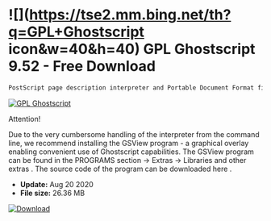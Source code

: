 # ![](https://tse2.mm.bing.net/th?q=GPL+Ghostscript icon&w=40&h=40) GPL Ghostscript 9.52 - Free Download

```sh
PostScript page description interpreter and Portable Document Format files. It allows you to read files written in PostScript language, and then convert them to many rasterized formats and Portable Document Format (PDF) or print on non-PostScript printers.
```
[![GPL Ghostscript](https:https://tse2.mm.bing.net/th?id=OIP.W2AN4FZgJn5E16r66RTw_wHaHm&pid=Api)](https://softexe.net/win/system/extensions/gpl-ghostscript:hfab.html)

Attention!
 
 Due to the very cumbersome handling of the interpreter from the command line, we recommend installing the GSView program - a graphical overlay enabling convenient use of Ghostscript capabilities. The GSView program can be found in the PROGRAMS section -&gt; Extras -&gt; Libraries and other extras .
 The source code of the program can be downloaded here .


- **Update:** Aug 20 2020
- **File size:** 26.36 MB

[![Download](https://cdn.softexe.net/static/img/download.png)](https://softexe.net/win/system/extensions/gpl-ghostscript:hfab.html)

